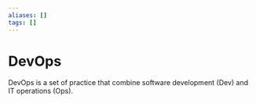 ```yaml
---
aliases: []
tags: []
---
```


# DevOps

DevOps is a set of practice that combine software development (Dev) and IT operations (Ops).

